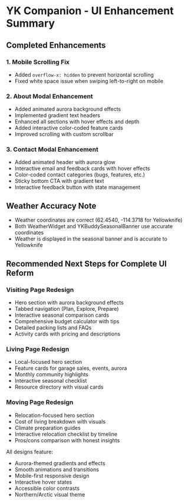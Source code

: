 # YK Companion - UI Enhancement Summary

## Completed Enhancements

### 1. Mobile Scrolling Fix
- Added `overflow-x: hidden` to prevent horizontal scrolling
- Fixed white space issue when swiping left-to-right on mobile

### 2. About Modal Enhancement
- Added animated aurora background effects
- Implemented gradient text headers
- Enhanced all sections with hover effects and depth
- Added interactive color-coded feature cards
- Improved scrolling with custom scrollbar

### 3. Contact Modal Enhancement  
- Added animated header with aurora glow
- Interactive email and feedback cards with hover effects
- Color-coded contact categories (bugs, features, etc.)
- Sticky bottom CTA with gradient text
- Interactive feedback button with state management

## Weather Accuracy Note
- Weather coordinates are correct (62.4540, -114.3718 for Yellowknife)
- Both WeatherWidget and YKBuddySeasonalBanner use accurate coordinates
- Weather is displayed in the seasonal banner and is accurate to Yellowknife

## Recommended Next Steps for Complete UI Reform

### Visiting Page Redesign
- Hero section with aurora background effects
- Tabbed navigation (Plan, Explore, Prepare)
- Interactive seasonal comparison cards
- Comprehensive budget calculator with tips
- Detailed packing lists and FAQs
- Activity cards with pricing and descriptions

### Living Page Redesign
- Local-focused hero section
- Feature cards for garage sales, events, aurora
- Monthly community highlights
- Interactive seasonal checklist
- Resource directory with visual cards

### Moving Page Redesign
- Relocation-focused hero section
- Cost of living breakdown with visuals
- Climate preparation guides
- Interactive relocation checklist by timeline
- Pros/cons comparison with honest insights

All designs feature:
- Aurora-themed gradients and effects
- Smooth animations and transitions
- Mobile-first responsive design
- Interactive hover states
- Accessible color contrasts
- Northern/Arctic visual theme

